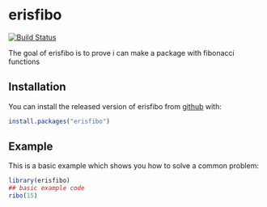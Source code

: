 
# erisfibo

<!-- badges: start -->
[![Build Status](https://travis-ci.org/cerikahp/erisfibo.svg?branch=master)](https://travis-ci.org/cerikahp/erisfibo)
<!-- badges: end -->

The goal of erisfibo is to prove i can make a package with fibonacci functions

## Installation

You can install the released version of erisfibo from [github](https://github.com/cerikahp/erisfibo) with:

``` r
install.packages("erisfibo")
```

## Example

This is a basic example which shows you how to solve a common problem:

``` r
library(erisfibo)
## basic example code
ribo(15)
```

